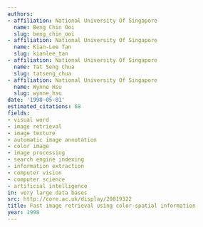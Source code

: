 ```yaml
---
authors:
- affiliation: National University Of Singapore
  name: Beng Chin Ooi
  slug: beng_chin_ooi
- affiliation: National University Of Singapore
  name: Kian-Lee Tan
  slug: kianlee_tan
- affiliation: National University Of Singapore
  name: Tat Seng Chua
  slug: tatseng_chua
- affiliation: National University Of Singapore
  name: Wynne Hsu
  slug: wynne_hsu
date: '1998-05-01'
estimated_citations: 68
fields:
- visual word
- image retrieval
- image texture
- automatic image annotation
- color image
- image processing
- search engine indexing
- information extraction
- computer vision
- computer science
- artificial intelligence
in: very large data bases
src: http://core.ac.uk/display/20819322
title: Fast image retrieval using color-spatial information
year: 1998
---
```

